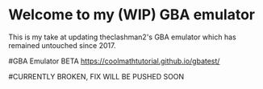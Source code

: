 # Welcome to my (WIP) GBA emulator

This is my take at updating theclashman2's GBA emulator which has remained untouched since 2017.

#GBA Emulator BETA 
https://coolmathtutorial.github.io/gbatest/

#CURRENTLY BROKEN, FIX WILL BE PUSHED SOON
